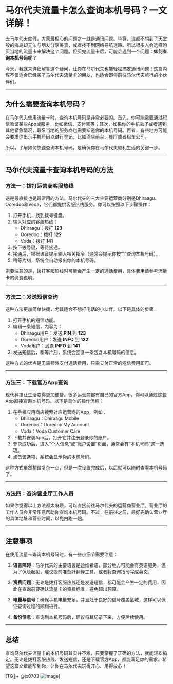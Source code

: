 # 马尔代夫流量卡怎么查询本机号码？一文详解！

去马尔代夫度假，大家最担心的问题之一就是通讯问题。毕竟，谁都不想到了天堂般的海岛却无法与朋友分享美景，或者找不到网络导航迷路。所以很多人会选择购买当地的流量卡来解决这个问题。但买完流量卡后，可能会遇到一个问题：**如何查询本机号码呢？**

今天，我就来详细解答这个疑问，让你在马尔代夫也能轻松搞定通讯问题！这篇内容不仅适合已经买了马尔代夫流量卡的朋友，也适合即将前往马尔代夫旅行的小伙伴们。

---

## 为什么需要查询本机号码？

在马尔代夫使用流量卡时，查询本机号码是非常必要的。首先，你可能需要通过短信验证某些App或服务，比如微信、支付宝等；其次，如果你的手机丢了或者遇到其他紧急情况，联系当地的服务商也需要知道你的本机号码。再者，有些地方可能会要求你出示手机号码以进行登记，比如酒店前台、餐厅或者租车公司。

所以，了解如何快速查询本机号码，是确保你在马尔代夫顺利生活的关键一步。

---

## 马尔代夫流量卡查询本机号码的方法

### 方法一：拨打运营商客服热线
这是最直接也是最常用的方法。马尔代夫的三大主要运营商分别是Dhiraagu、Ooredoo和Voda，它们都提供客服热线服务。你可以按照以下步骤操作：

1. 打开手机，找到拨号键盘。
2. 输入对应的客服热线：
   - Dhiraagu：拨打 **123**
   - Ooredoo：拨打 **122**
   - Voda：拨打 **141**
3. 按下拨号键，等待接通。
4. 接通后，根据语音提示输入相关指令（通常会提示你按“1”查询本机号码）。
5. 稍等片刻，系统会自动报出你的本机号码。

需要注意的是，拨打客服热线时可能会产生一定的通话费用，具体费用请参考流量卡的资费说明。

---

### 方法二：发送短信查询
这种方法更加简单快捷，尤其适合不想打电话的小伙伴。以下是具体的步骤：

1. 打开手机的短信功能。
2. 编辑一条短信，内容为：
   - Dhiraagu用户：发送 **PIN** 到 **123**
   - Ooredoo用户：发送 **INFO** 到 **122**
   - Voda用户：发送 **INFO** 到 **141**
3. 发送短信后，稍等片刻，系统会回复一条包含本机号码的信息。

这种方式的优点是无需额外支付通话费用，只需支付正常的短信费用即可。

---

### 方法三：下载官方App查询
现代科技让生活变得更加便捷。很多运营商都有自己的官方App，你可以通过这些App直接查询本机号码。以下是具体的操作流程：

1. 在手机应用商店搜索对应运营商的App，例如：
   - Dhiraagu：Dhiraagu Mobile
   - Ooredoo：Ooredoo My Account
   - Voda：Voda Customer Care
2. 下载并安装App后，打开它并注册登录你的账户。
3. 登录成功后，进入“个人信息”或“账户设置”页面，通常会有“本机号码”这一选项。
4. 点击该选项，系统会显示你的本机号码。

这种方式虽然稍微复杂一点，但是一次设置完成后，以后就可以随时查看本机号码了。

---

### 方法四：咨询营业厅工作人员
如果你觉得以上方法都太麻烦，可以直接前往马尔代夫的运营商营业厅。营业厅的工作人员会非常乐意帮助你查询本机号码。不过，在前往之前，最好先确认营业厅的具体地址和营业时间，以免白跑一趟。

---

## 注意事项

在使用流量卡查询本机号码时，有一些小细节需要注意：

1. **语言障碍**：马尔代夫的主要语言是迪维希语，部分地方可能会有英语服务，但为了保险起见，建议提前准备好翻译工具，或者将查询指令写成英文。
   
2. **资费问题**：无论是拨打客服热线还是发送短信，都可能会产生一定的费用，因此在查询前要确认流量卡的资费标准，避免超出预算。

3. **电量与信号**：确保手机电量充足，并且处于良好的信号覆盖区域，这样可以保证查询过程的顺利进行。

4. **备份信息**：查询到本机号码后，建议将其记录下来，方便后续使用。

---

## 总结

查询马尔代夫流量卡的本机号码其实并不难，只要掌握了正确的方法，就能轻松搞定。无论是拨打客服热线、发送短信，还是下载官方App，都能满足你的需求。希望这篇文章能帮到你，让你在马尔代夫玩得开心、用得放心！

[TG💪+ @jx0703 ![Image](https://github.com/user-attachments/assets/dbca1d08-cadb-493c-b0ec-ad6f7a83f270)]